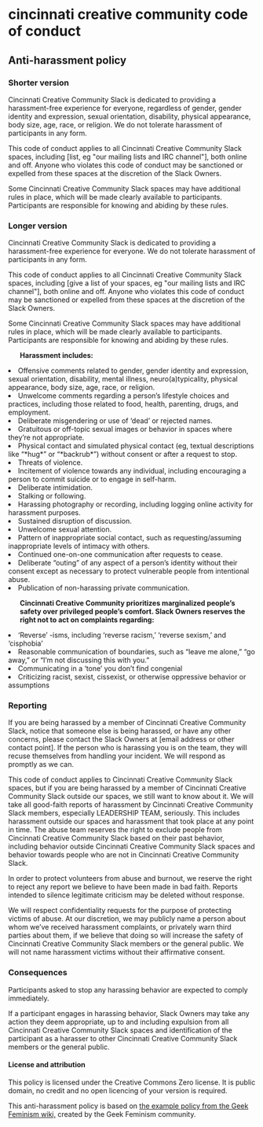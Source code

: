 # cincinnati creative community code of conduct

<h2>Anti-harassment policy</h2>
<h3>Shorter version</h3>
<p>Cincinnati Creative Community Slack is dedicated to providing a harassment-free experience for everyone, regardless of gender, gender identity and expression, sexual orientation, disability, physical appearance, body size, age, race, or religion. We do not tolerate harassment of participants in any form.</p>

<p>This code of conduct applies to all Cincinnati Creative Community Slack spaces, including [list, eg "our mailing lists and IRC channel"], both online and off. Anyone who violates this code of conduct may be sanctioned or expelled from these spaces at the discretion of the Slack Owners.</p>

<p>Some Cincinnati Creative Community Slack spaces may have additional rules in place, which will be made clearly available to participants. Participants are responsible for knowing and abiding by these rules.</p>

<h3>Longer version</h3>
<p>Cincinnati Creative Community Slack is dedicated to providing a harassment-free experience for everyone. We do not tolerate harassment of participants in any form.</p>

<p>This code of conduct applies to all Cincinnati Creative Community Slack spaces, including [give a list of your spaces, eg "our mailing lists and IRC channel"], both online and off. Anyone who violates this code of conduct may be sanctioned or expelled from these spaces at the discretion of the Slack Owners.</p>

<p>Some Cincinnati Creative Community Slack spaces may have additional rules in place, which will be made clearly available to participants. Participants are responsible for knowing and abiding by these rules.</p>

<strong><ul>Harassment includes:</ul></strong>

<li>Offensive comments related to gender, gender identity and expression, sexual orientation, disability, mental illness, neuro(a)typicality, physical appearance, body size, age, race, or religion.</li>
<li>Unwelcome comments regarding a person’s lifestyle choices and practices, including those related to food, health, parenting, drugs, and employment.</li>
<li>Deliberate misgendering or use of ‘dead’ or rejected names.</li>
<li>Gratuitous or off-topic sexual images or behavior  in spaces where they’re not appropriate.</li>
<li>Physical contact and simulated physical contact (eg, textual descriptions like “*hug*” or “*backrub*”) without consent or after a request to stop.</li>
<li>Threats of violence.</li>
<li>Incitement of violence towards any individual, including encouraging a person to commit suicide or to engage in self-harm.</li>
<li>Deliberate intimidation.</li>
<li>Stalking or following.</li>
<li>Harassing photography or recording, including logging online activity for harassment purposes.</li>
<li>Sustained disruption of discussion.</li>
<li>Unwelcome sexual attention.</li>
<li>Pattern of inappropriate social contact, such as requesting/assuming inappropriate levels of intimacy with others.</li>
<li>Continued one-on-one communication after requests to cease.</li>
<li>Deliberate “outing” of any aspect of a person’s identity without their consent except as necessary to protect vulnerable people from intentional abuse.</li>
<li>Publication of non-harassing private communication.</li>
</ul>

<strong><ul>Cincinnati Creative Community prioritizes marginalized people’s safety over privileged people’s comfort. Slack Owners reserves the right not to act on complaints regarding:</ul></strong>

<li>‘Reverse’ -isms, including ‘reverse racism,’ ‘reverse sexism,’ and ‘cisphobia’</li>
<li>Reasonable communication of boundaries, such as “leave me alone,” “go away,” or “I’m not discussing this with you.”</li>
<li>Communicating in a ‘tone’ you don’t find congenial</li>
<li>Criticizing racist, sexist, cissexist, or otherwise oppressive behavior or assumptions</li>
</ul>
 
<h3>Reporting</h3>
<p>If you are being harassed by a member of Cincinnati Creative Community Slack, notice that someone else is being harassed, or have any other concerns, please contact the Slack Owners at [email address or other contact point]. If the person who is harassing you is on the team, they will recuse themselves from handling your incident. We will respond as promptly as we can.</p>

<p>This code of conduct applies to Cincinnati Creative Community Slack spaces, but if you are being harassed by a member of Cincinnati Creative Community Slack outside our spaces, we still want to know about it. We will take all good-faith reports of harassment by Cincinnati Creative Community Slack members, especially LEADERSHIP TEAM, seriously. This includes harassment outside our spaces and harassment that took place at any point in time. The abuse team reserves the right to exclude people from Cincinnati Creative Community Slack based on their past behavior, including behavior outside Cincinnati Creative Community Slack spaces and behavior towards people who are not in Cincinnati Creative Community Slack.</p>

<p>In order to protect volunteers from abuse and burnout, we reserve the right to reject any report we believe to have been made in bad faith. Reports intended to silence legitimate criticism may be deleted without response.</p>

<p>We will respect confidentiality requests for the purpose of protecting victims of abuse. At our discretion, we may publicly name a person about whom we’ve received harassment complaints, or privately warn third parties about them, if we believe that doing so will increase the safety of Cincinnati Creative Community Slack members or the general public. We will not name harassment victims without their affirmative consent.</p>

<h3>Consequences</h3>
<p>Participants asked to stop any harassing behavior are expected to comply immediately.</p>

<p>If a participant engages in harassing behavior, Slack Owners may take any action they deem appropriate, up to and including expulsion from all Cincinnati Creative Community Slack spaces and identification of the participant as a harasser to other Cincinnati Creative Community Slack members or the general public.</p>

<h4>License and attribution</h4>
<p>This policy is licensed under the Creative Commons Zero license. It is public domain, no credit and no open licencing of your version is required.</p>

<p>This anti-harassment policy is based on <a href="http://geekfeminism.wikia.com/wiki/Community_anti-harassment">the example policy from the Geek Feminism wiki,</a> created by the Geek Feminism community.
